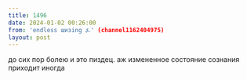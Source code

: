 ```yaml
---
title: 1496
date: 2024-01-02 00:26:00
from: 'endless шизing ⍼' (channel1162404975)
layout: post
---
```


до сих пор болею и это пиздец. аж измененное состояние сознания приходит иногда

